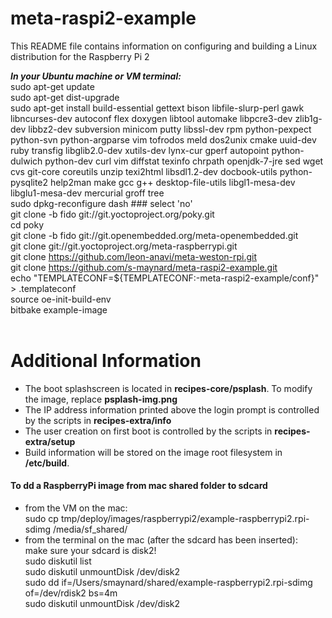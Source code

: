 meta-raspi2-example
====================

This README file contains information on configuring and building a Linux distribution for the Raspberry Pi 2

<b><i>In your Ubuntu machine or VM terminal:</b></i><br>
sudo apt-get update<br>
sudo apt-get dist-upgrade<br>
sudo apt-get install build-essential gettext bison libfile-slurp-perl gawk libncurses-dev autoconf flex doxygen libtool automake libpcre3-dev zlib1g-dev libbz2-dev subversion minicom putty libssl-dev rpm python-pexpect python-svn python-argparse vim tofrodos meld dos2unix cmake uuid-dev ruby transfig libglib2.0-dev xutils-dev lynx-cur gperf autopoint python-dulwich python-dev curl vim diffstat texinfo chrpath openjdk-7-jre sed wget cvs git-core coreutils unzip texi2html libsdl1.2-dev docbook-utils python-pysqlite2 help2man make gcc g++ desktop-file-utils libgl1-mesa-dev libglu1-mesa-dev mercurial groff tree<br>
sudo dpkg-reconfigure dash     ### select 'no'<br>
git clone -b fido git://git.yoctoproject.org/poky.git<br>
cd poky<br>
git clone -b fido git://git.openembedded.org/meta-openembedded.git<br>
git clone git://git.yoctoproject.org/meta-raspberrypi.git<br>
git clone https://github.com/leon-anavi/meta-weston-rpi.git<br>
git clone https://github.com/s-maynard/meta-raspi2-example.git<br>
echo "TEMPLATECONF=${TEMPLATECONF:-meta-raspi2-example/conf}" > .templateconf<br>
source oe-init-build-env<br>
bitbake example-image<br><br>


Additional Information
==============

- The boot splashscreen is located in <b>recipes-core/psplash</b>.  To modify the image, replace <b>psplash-img.png</b><br>
- The IP address information printed above the login prompt is controlled by the scripts in <b>recipes-extra/info</b><br>
- The user creation on first boot is controlled by the scripts in <b>recipes-extra/setup</b><br>
- Build information will be stored on the image root filesystem in <b>/etc/build</b>.

#### To dd a RaspberryPi image from mac shared folder to sdcard
- from the VM on the mac:<br>
sudo cp tmp/deploy/images/raspberrypi2/example-raspberrypi2.rpi-sdimg /media/sf_shared/<br>
- from the terminal on the mac (after the sdcard has been inserted):<br>
make sure your sdcard is disk2!<br>
sudo diskutil list<br>
sudo diskutil unmountDisk /dev/disk2<br>
sudo dd if=/Users/smaynard/shared/example-raspberrypi2.rpi-sdimg of=/dev/rdisk2 bs=4m<br>
sudo diskutil unmountDisk /dev/disk2<br>
